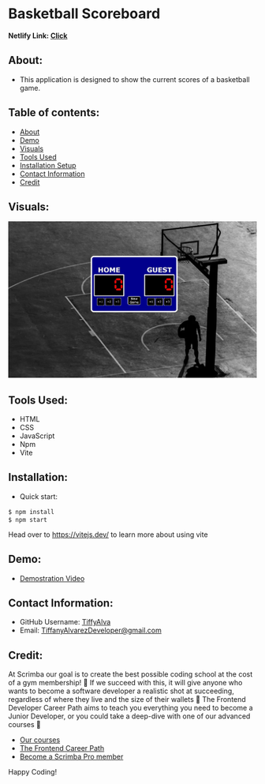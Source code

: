 # Basketball Scoreboard

<strong>Netlify Link: <a href="https://basketball-scoreboard-47d9.netlify.app/">Click</a></strong>



## About:
- This application is designed to show the current scores of a basketball game.

## Table of contents:
* [About](#about)
* [Demo](#demo)
* [Visuals](#visuals)
* [Tools Used](#tools-used)
* [Installation Setup](#installation) 
* [Contact Information](#contact-information)
* [Credit](#credit)


## Visuals:
![](./images/Scoreboard.jpg)

## Tools Used:
- HTML
- CSS
- JavaScript
- Npm
- Vite

## Installation:
- Quick start:

```
$ npm install
$ npm start
````
Head over to https://vitejs.dev/ to learn more about using vite

## Demo:
- <a href="https://drive.google.com/file/d/1ygm7QaiFV7DniFv-MB7cKPQOQ72uLLYS/view?usp=sharing"> Demostration Video</a>

## Contact Information:
* GitHub Username: <a href="https://github.com/TiffyAlva">TiffyAlva</a>
* Email: <a href="malito:TiffanyAlvarezDeveloper@gmail.com">TiffanyAlvarezDeveloper@gmail.com


## Credit:
At Scrimba our goal is to create the best possible coding school at the cost of a gym membership! 💜
If we succeed with this, it will give anyone who wants to become a software developer a realistic shot at succeeding, regardless of where they live and the size of their wallets 🎉
The Frontend Developer Career Path aims to teach you everything you need to become a Junior Developer, or you could take a deep-dive with one of our advanced courses 🚀

- [Our courses](https://scrimba.com/allcourses)
- [The Frontend Career Path](https://scrimba.com/learn/frontend)
- [Become a Scrimba Pro member](https://scrimba.com/pricing)

Happy Coding!

